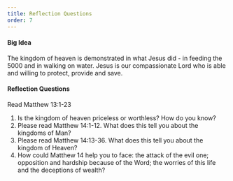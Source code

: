```yaml
---
title: Reflection Questions
order: 7
---
```



#### Big Idea
The kingdom of heaven is demonstrated in what Jesus did - in feeding the 5000 and in walking on water. Jesus is our compassionate Lord who is able and willing to protect, provide and save. 

#### Reflection Questions

Read Matthew 13:1-23

1. Is the kingdom of heaven priceless or worthless? How do you know? 
2. Please read Matthew 14:1-12. What does this tell you about the kingdoms of Man? 
3. Please read Matthew 14:13-36. What does this tell you about the kingdom of Heaven?
4. How could Matthew 14 help you to face: the attack of the evil one; opposition and hardship because of the Word; the worries of this life and the deceptions of wealth?  














